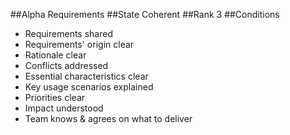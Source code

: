 ##Alpha
Requirements
##State
Coherent
##Rank
3
##Conditions
- Requirements shared
- Requirements' origin clear
- Rationale clear
- Conflicts addressed
- Essential characteristics clear
- Key usage scenarios explained
- Priorities clear
- Impact understood
- Team knows & agrees on what to deliver
